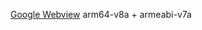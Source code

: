 [Google Webview](https://www.apkmirror.com/apk/google-inc/android-system-webview)
arm64-v8a + armeabi-v7a
